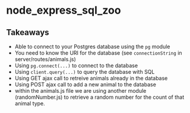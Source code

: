 # node_express_sql_zoo

## Takeaways

* Able to connect to your Postgres database using the `pg` module
* You need to know the URI for the database (see `connectionString` in server/routes/animals.js)
* Using `pg.connect(...)` to connect to the database
* Using `client.query(...)` to query the database with SQL
* Using GET ajax call to retreive animals already in the database
* Using POST ajax call to add a new animal to the database
* within the animals.js file we are using another module (randomNumber.js) to retrieve a random number for
the count of that animal type.
